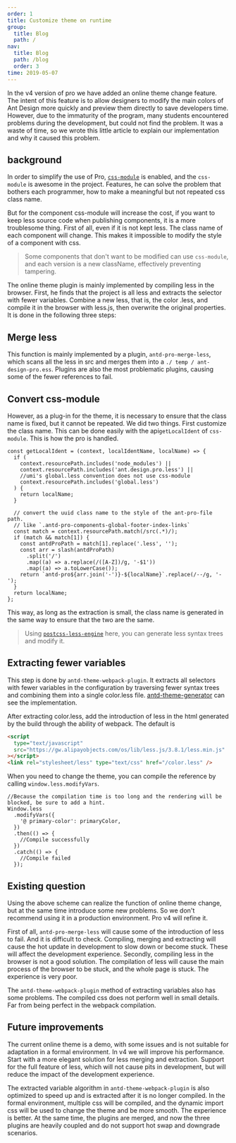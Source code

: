 ```yaml
---
order: 1
title: Customize theme on runtime
group:
  title: Blog
  path: /
nav:
  title: Blog
  path: /blog
  order: 3
time: 2019-05-07
---
```


In the v4 version of pro we have added an online theme change feature. The intent of this feature is to allow designers to modify the main colors of Ant Design more quickly and preview them directly to save developers time. However, due to the immaturity of the program, many students encountered problems during the development, but could not find the problem. It was a waste of time, so we wrote this little article to explain our implementation and why it caused this problem.

## background

In order to simplify the use of Pro, [`css-module`](https://github.com/css-modules/css-modules) is enabled, and the `css-module` is awesome in the project. Features, he can solve the problem that bothers each programmer, how to make a meaningful but not repeated css class name.

But for the component css-module will increase the cost, if you want to keep less source code when publishing components, it is a more troublesome thing. First of all, even if it is not kept less. The class name of each component will change. This makes it impossible to modify the style of a component with css.

> Some components that don't want to be modified can use `css-module`, and each version is a new className, effectively preventing tampering.

The online theme plugin is mainly implemented by compiling less in the browser. First, he finds that the project is all less and extracts the selector with fewer variables. Combine a new less, that is, the color .less, and compile it in the browser with less.js, then overwrite the original properties. It is done in the following three steps:

## Merge less

This function is mainly implemented by a plugin, `antd-pro-merge-less`, which scans all the less in src and merges them into a `./ temp / ant-design-pro.ess`. Plugins are also the most problematic plugins, causing some of the fewer references to fail.

## Convert css-module

However, as a plug-in for the theme, it is necessary to ensure that the class name is fixed, but it cannot be repeated. We did two things. First customize the class name. This can be done easily with the api`getLocalIdent` of `css-module`. This is how the pro is handled.

```tsx | pure
const getLocalIdent = (context, localIdentName, localName) => {
  if (
    context.resourcePath.includes('node_modules') ||
    context.resourcePath.includes('ant.design.pro.less') ||
    //umi's global.less convention does not use css-module
    context.resourcePath.includes('global.less')
  ) {
    return localName;
  }

  // convert the uuid class name to the style of the ant-pro-file path.
  // like `.antd-pro-components-global-footer-index-links`
  const match = context.resourcePath.match(/src(.*)/);
  if (match && match[1]) {
    const antdProPath = match[1].replace('.less', '');
    const arr = slash(antdProPath)
      .split('/')
      .map((a) => a.replace(/([A-Z])/g, '-$1'))
      .map((a) => a.toLowerCase());
    return `antd-pro${arr.join('-')}-${localName}`.replace(/--/g, '-');
  }
  return localName;
};
```

This way, as long as the extraction is small, the class name is generated in the same way to ensure that the two are the same.

> Using [`postcss-less-engine`](https://www.npmjs.com/package/postcss-less-engine) here, you can generate less syntax trees and modify it.

## Extracting fewer variables

This step is done by `antd-theme-webpack-plugin`. It extracts all selectors with fewer variables in the configuration by traversing fewer syntax trees and combining them into a single color.less file. [ antd-theme-generator](git://github.com/mzohaibqc/antd-theme-generator) can see the implementation.

After extracting color.less, add the introduction of less in the html generated by the build through the ability of webpack. The default is

```html
<script
  type="text/javascript"
  src="https://gw.alipayobjects.com/os/lib/less.js/3.8.1/less.min.js"
></script>
<link rel="stylesheet/less" type="text/css" href="/color.less" />
```

When you need to change the theme, you can compile the reference by calling `window.less.modifyVars`.

```tsx | pure
//Because the compilation time is too long and the rendering will be blocked, be sure to add a hint.
Window.less
  .modifyVars({
    '@ primary-color': primaryColor,
  })
  .then(() => {
    //Compile successfully
  })
  .catch(() => {
    //Compile failed
  });
```

## Existing question

Using the above scheme can realize the function of online theme change, but at the same time introduce some new problems. So we don't recommend using it in a production environment. Pro v4 will refine it.

First of all, `antd-pro-merge-less` will cause some of the introduction of less to fail. And it is difficult to check. Compiling, merging and extracting will cause the hot update in development to slow down or become stuck. These will affect the development experience. Secondly, compiling less in the browser is not a good solution. The compilation of less will cause the main process of the browser to be stuck, and the whole page is stuck. The experience is very poor.

The `antd-theme-webpack-plugin` method of extracting variables also has some problems. The compiled css does not perform well in small details. Far from being perfect in the webpack compilation.

## Future improvements

The current online theme is a demo, with some issues and is not suitable for adaptation in a formal environment. In v4 we will improve his performance. Start with a more elegant solution for less merging and extraction. Support for the full feature of less, which will not cause pits in development, but will reduce the impact of the development experience.

The extracted variable algorithm in `antd-theme-webpack-plugin` is also optimized to speed up and is extracted after it is no longer compiled. In the formal environment, multiple css will be compiled, and the dynamic import css will be used to change the theme and be more smooth. The experience is better. At the same time, the plugins are merged, and now the three plugins are heavily coupled and do not support hot swap and downgrade scenarios.
